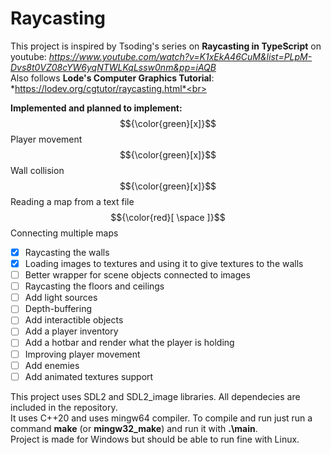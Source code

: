 # Raycasting

This project is inspired by Tsoding's series on **Raycasting in TypeScript** on youtube: *https://www.youtube.com/watch?v=K1xEkA46CuM&list=PLpM-Dvs8t0VZ08cYW6yqNTWLKqLssw0nm&pp=iAQB* <br>
Also follows **Lode's Computer Graphics Tutorial**: *https://lodev.org/cgtutor/raycasting.html*<br>

**Implemented and planned to implement:** <br>
$${\color{green}[x]}$$ Player movement<br>
$${\color{green}[x]}$$ Wall collision<br>
$${\color{green}[x]}$$ Reading a map from a text file<br>
$${\color{red}[ \space ]}$$ Connecting multiple maps<br>
- [x] Raycasting the walls<br>
- [x] Loading images to textures and using it to give textures to the walls<br>
- [ ] Better wrapper for scene objects connected to images<br>
- [ ] Raycasting the floors and ceilings<br>
- [ ] Add light sources<br>
- [ ] Depth-buffering<br>
- [ ] Add interactible objects<br>
- [ ] Add a player inventory<br>
- [ ] Add a hotbar and render what the player is holding<br>
- [ ] Improving player movement<br>
- [ ] Add enemies<br>
- [ ] Add animated textures support<br>

This project uses SDL2 and SDL2_image libraries. All dependecies are included in the repository.<br>
It uses C++20 and uses mingw64 compiler. To compile and run just run a command **make** (or **mingw32_make**) and run it with **.\main**. <br>
Project is made for Windows but should be able to run fine with Linux.<br>